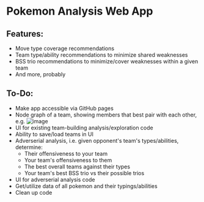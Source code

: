 # Pokemon Analysis Web App
 
## Features:
- Move type coverage recommendations
- Team type/ability recommendations to minimize shared weaknesses
- BSS trio recommendations to minimize/cover weaknesses within a given team
- And more, probably

## To-Do:
- Make app accessible via GitHub pages
- Node graph of a team, showing members that best pair with each other, e.g. ![image](https://user-images.githubusercontent.com/9091188/212985058-27f9b049-aff8-43bd-a037-52f94e7a1084.png)
- UI for existing team-building analysis/exploration code
- Ability to save/load teams in UI
- Adverserial analysis, i.e. given opponent's team's types/abilities, determine:
  - Their offensiveness to your team
  - Your team's offensiveness to them
  - The best overall teams against their types
  - Your team's best BSS trio vs their possible trios
- UI for adverserial analysis code
- Get/utilize data of all pokemon and their typings/abilities
- Clean up code
